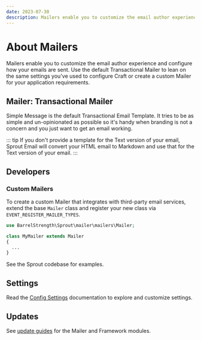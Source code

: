 ```yaml
---
date: 2023-07-30
description: Mailers enable you to customize the email author experience and configure how your emails are sent. 
---
```


# About Mailers

Mailers enable you to customize the email author experience and configure how your emails are sent. Use the default Transactional Mailer to lean on the same settings you've used to configure Craft or create a custom Mailer for your application requirements.

## Mailer: Transactional Mailer

Simple Message is the default Transactional Email Template. It tries to be as simple and un-opinionated as possible so it's handy when branding is not a concern and you just want to get an email working.


::: tip
If you don't provide a template for the Text version of your email, Sprout Email will convert your HTML email to Markdown and use that for the Text version of your email.
:::

## Developers

### Custom Mailers

To create a custom Mailer that integrates with third-party email services, extend the base `Mailer` class and register your new class via `EVENT_REGISTER_MAILER_TYPES`.

``` php
use BarrelStrength\Sprout\mailer\mailers\Mailer;

class MyMailer extends Mailer
{
  ...
}
```

See the Sprout codebase for examples.

## Settings

Read the [Config Settings](./../configuration/sprout-config.md) documentation to explore and customize settings.

## Updates

See [update guides](../configuration/updates.md) for the Mailer and Framework modules.
